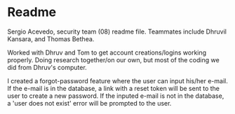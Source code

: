 # Readme

Sergio Acevedo, security team (08) readme file.
Teammates include Dhruvil Kansara, and Thomas Bethea.

Worked with Dhruv and Tom to get account creations/logins working properly. Doing research together/on our own, but most of the coding we did from Dhruv's computer.

I created a forgot-password feature where the user can input his/her e-mail. If the e-mail is in the database, a link with a reset token will be sent to the user to create a new password. If the inputed e-mail is not in the database, a 'user does not exist' error will be prompted to the user.
